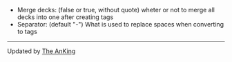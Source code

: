 * Merge decks: (false or true, without quote) wheter or not to merge all decks into one after creating tags
* Separator: (default "-") What is used to replace spaces when converting to tags 

---

Updated by [The AnKing](https://www.ankingmed.com)
